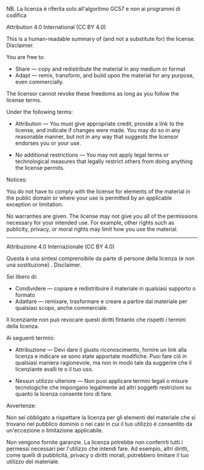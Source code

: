 NB. La licenza è riferita solo all'algoritmo GC57 e non ai programmi di codifica

Attribution 4.0 International (CC BY 4.0)

This is a human-readable summary of (and not a substitute for) the license.
Disclaimer.

You are free to:

- Share — copy and redistribute the material in any medium or format
- Adapt — remix, transform, and build upon the material
for any purpose, even commercially.

The licensor cannot revoke these freedoms as long as you follow the license terms.

Under the following terms:

- Attribution — You must give appropriate credit, provide a link to the license, and indicate if changes were made. You may do so in any reasonable manner, but not in any way that suggests the licensor endorses you or your use.

- No additional restrictions — You may not apply legal terms or technological measures that legally restrict others from doing anything the license permits.

Notices:

You do not have to comply with the license for elements of the material in the public domain or where your use is permitted by an applicable exception or limitation.

No warranties are given. The license may not give you all of the permissions necessary for your intended use. For example, other rights such as publicity, privacy, or moral rights may limit how you use the material.

----------------------------------------------------------------------------------------------------

Attribuzione 4.0 Internazionale (CC BY 4.0)

Questa è una sintesi comprensibile da parte di persone della licenza (e non una sostituzione) .
Disclaimer.

Sei libero di:

- Condividere — copiare e redistribuire il materiale in qualsiasi supporto o formato
- Adattare — remixare, trasformare e creare a partire dal materiale
per qualsiasi scopo, anche commerciale.


Il licenziante non può revocare questi diritti fintanto che rispetti i termini della licenza.

Ai seguenti termini:

- Attribuzione — Devi dare il giusto riconoscimento, fornire un link alla licenza e indicare se sono state apportate modifiche. Puoi fare ciò in qualsiasi maniera ragionevole, ma non in modo tale da suggerire che il licenziante avalli te o il tuo uso.

- Nessun utilizzo ulteriore — Non puoi applicare termini legali o misure tecnologiche che impongano legalmente ad altri soggetti restrizioni su quanto la licenza consente loro di fare.

Avvertenze:

Non sei obbligato a rispettare la licenza per gli elementi del materiale che si trovano nel pubblico dominio o nei casi in cui il tuo utilizzo è consentito da un'eccezione o limitazione applicabile.

Non vengono fornite garanzie. La licenza potrebbe non conferirti tutti i permessi necessari per l'utilizzo che intendi fare. Ad esempio, altri diritti, come quelli di pubblicità, privacy o diritti morali, potrebbero limitare il tuo utilizzo del materiale.
